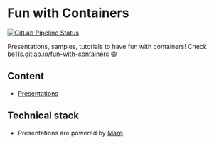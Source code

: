 # Fun with Containers

[![GitLab Pipeline Status](https://gitlab.com/Be11S/fun-with-containers/badges/main/pipeline.svg)](
https://gitlab.com/Be11S/fun-with-containers/-/pipelines)

Presentations, samples, tutorials to have fun with containers!
Check [be11s.gitlab.io/fun-with-containers](https://be11s.gitlab.io/fun-with-containers/) :smile:

## Content

* [Presentations](./presentations/index.md)

## Technical stack

* Presentations are powered by [Marp](https://marp.app/)
